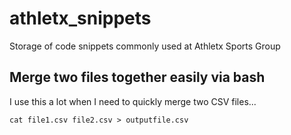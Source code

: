 # athletx_snippets
Storage of code snippets commonly used at Athletx Sports Group

## Merge two files together easily via bash
I use this a lot when I need to quickly merge two CSV files...

`cat file1.csv file2.csv > outputfile.csv`
